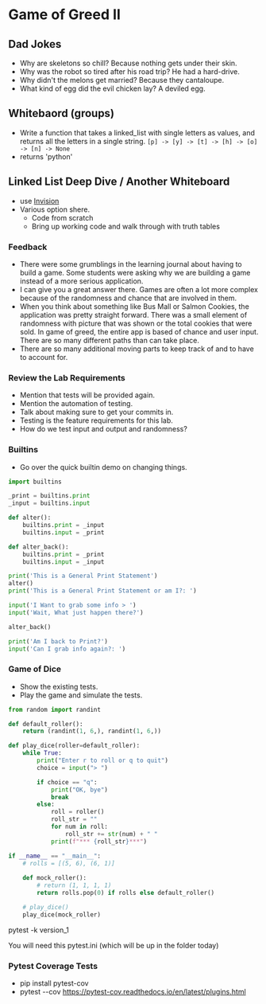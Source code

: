# Game of Greed II

## Dad Jokes

- Why are skeletons so chill?  Because nothing gets under their skin.
- Why was the robot so tired after his road trip? He had a hard-drive.
- Why didn't the melons get married?  Because they cantaloupe.
- What kind of egg did the evil chicken lay?  A deviled egg.

## Whitebaord (groups)

- Write a function that takes a linked_list with single letters as values, and returns all the letters in a single string.
`[p] -> [y] -> [t] -> [h] -> [o] -> [n] -> None`
- returns 'python'

## Linked List Deep Dive / Another Whiteboard

- use [Invision](https://rogerhuba592985.invisionapp.com/freehand/linked-list-Y8JWBcq8h)
- Various option shere.  
  - Code from scratch
  - Bring up working code and walk through with truth tables

### Feedback

- There were some grumblings in the learning journal about having to build a game. Some students were asking why we are building a game instead of a more serious application.
- I can give you a great answer there. Games are often a lot more complex because of the randomness and chance that are involved in them.
- When you think about something like Bus Mall or Salmon Cookies, the application was pretty straight forward. There was a small element of randomness with picture that was shown or the total cookies that were sold. In game of greed, the entire app is based of chance and user input. There are so many different paths than can take place.
- There are so many additional moving parts to keep track of and to have to account for.

### Review the Lab Requirements

- Mention that tests will be provided again.
- Mention the automation of testing.
- Talk about making sure to get your commits in.
- Testing is the feature requirements for this lab.
- How do we test input and output and randomness?

### Builtins

- Go over the quick builtin demo on changing things.

```python
import builtins

_print = builtins.print
_input = builtins.input

def alter():
    builtins.print = _input
    builtins.input = _print

def alter_back():
    builtins.print = _print
    builtins.input = _input

print('This is a General Print Statement')
alter()
print('This is a General Print Statement or am I?: ')

input('I Want to grab some info > ')
input('Wait, What just happen there?')

alter_back()

print('Am I back to Print?')
input('Can I grab info again?: ')
```

### Game of Dice

- Show the existing tests.
- Play the game and simulate the tests.

```python
from random import randint

def default_roller():
    return (randint(1, 6,), randint(1, 6,))

def play_dice(roller=default_roller):
    while True:
        print("Enter r to roll or q to quit")
        choice = input("> ")

        if choice == "q":
            print("OK, bye")
            break
        else:
            roll = roller()
            roll_str = ""
            for num in roll:
                roll_str += str(num) + " "
            print(f"*** {roll_str}***")

if __name__ == "__main__":
    # rolls = [(5, 6), (6, 1)]
  
    def mock_roller():
        # return (1, 1, 1, 1)
        return rolls.pop(0) if rolls else default_roller()

    # play_dice()
    play_dice(mock_roller)
```

pytest -k version_1

You will need this pytest.ini (which will be up in the folder today)

### Pytest Coverage Tests
- pip install pytest-cov
- pytest --cov
https://pytest-cov.readthedocs.io/en/latest/plugins.html
